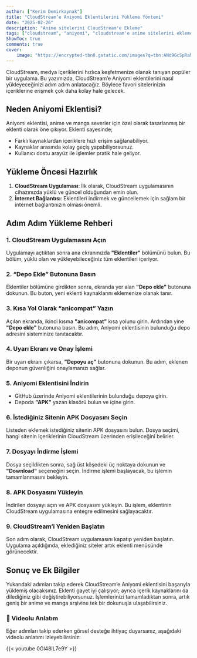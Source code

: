 ```yaml
---
author: ["Kerim Demirkaynak"]
title: "CloudStream’e Aniyomi Eklentilerini Yükleme Yöntemi"
date: "2025-02-26"
description: "Anime sitelerini CloudStream'e Ekleme"
tags: ["cloudstream", "aniyomi", "cloudstream'e anime sitelerini ekleme", "yazılım"]
ShowToc: true
comments: true
cover:
    image: "https://encrypted-tbn0.gstatic.com/images?q=tbn:ANd9GcSpRaMhKbM1q67YueIZht6Z4yU67cg4CsHrlDQwuQvq-1q6cgz6U0gXsEpp&s=10" # image path/url
---
```


CloudStream, medya içeriklerini hızlıca keşfetmenize olanak tanıyan popüler bir uygulama. Bu yazımızda, CloudStream’e Aniyomi eklentilerini nasıl yükleyeceğinizi adım adım anlatacağız. Böylece favori sitelerinizin içeriklerine erişmek çok daha kolay hale gelecek.

## Neden Aniyomi Eklentisi?

Aniyomi eklentisi, anime ve manga severler için özel olarak tasarlanmış bir eklenti olarak öne çıkıyor. Eklenti sayesinde;

- Farklı kaynaklardan içeriklere hızlı erişim sağlanabiliyor.  
- Kaynaklar arasında kolay geçiş yapabiliyorsunuz.  
- Kullanıcı dostu arayüz ile işlemler pratik hale geliyor.  

## Yükleme Öncesi Hazırlık

1. **CloudStream Uygulaması**: İlk olarak, CloudStream uygulamasının cihazınızda yüklü ve güncel olduğundan emin olun.  
2. **İnternet Bağlantısı**: Eklentileri indirmek ve güncellemek için sağlam bir internet bağlantınızın olması önemli.  

## Adım Adım Yükleme Rehberi

### 1. CloudStream Uygulamasını Açın  
Uygulamayı açtıktan sonra ana ekranınızda **"Eklentiler"** bölümünü bulun. Bu bölüm, yüklü olan ve yükleyebileceğiniz tüm eklentileri içeriyor.  

### 2. “Depo Ekle” Butonuna Basın  
Eklentiler bölümüne girdikten sonra, ekranda yer alan **"Depo ekle"** butonuna dokunun. Bu buton, yeni eklenti kaynaklarını eklemenize olanak tanır.  

### 3. Kısa Yol Olarak “anicompat” Yazın  
Açılan ekranda, ikinci kısma **"anicompat"** kısa yolunu girin. Ardından yine **"Depo ekle"** butonuna basın. Bu adım, Aniyomi eklentisinin bulunduğu depo adresini sisteminize tanıtacaktır.  

### 4. Uyarı Ekranı ve Onay İşlemi  
Bir uyarı ekranı çıkarsa, **"Depoyu aç"** butonuna dokunun. Bu adım, eklenen deponun güvenliğini onaylamanızı sağlar.  

### 5. Aniyomi Eklentisini İndirin  
- GitHub üzerinde Aniyomi eklentilerinin bulunduğu depoya girin.  
- Depoda **"APK"** yazan klasörü bulun ve içine girin.  

### 6. İstediğiniz Sitenin APK Dosyasını Seçin  
Listeden eklemek istediğiniz sitenin APK dosyasını bulun. Dosya seçimi, hangi sitenin içeriklerinin CloudStream üzerinden erişileceğini belirler.  

### 7. Dosyayı İndirme İşlemi  
Dosya seçildikten sonra, sağ üst köşedeki üç noktaya dokunun ve **"Download"** seçeneğini seçin. İndirme işlemi başlayacak, bu işlemin tamamlanmasını bekleyin.  

### 8. APK Dosyasını Yükleyin  
İndirilen dosyayı açın ve APK dosyasını yükleyin. Bu işlem, eklentinin CloudStream uygulamasına entegre edilmesini sağlayacaktır.  

### 9. CloudStream’i Yeniden Başlatın  
Son adım olarak, CloudStream uygulamasını kapatıp yeniden başlatın. Uygulama açıldığında, eklediğiniz siteler artık eklenti menüsünde görünecektir.  

## Sonuç ve Ek Bilgiler  

Yukarıdaki adımları takip ederek CloudStream’e Aniyomi eklentisini başarıyla yüklemiş olacaksınız. Eklenti gayet iyi çalışıyor; ayrıca içerik kaynaklarını da dilediğiniz gibi değiştirebiliyorsunuz. İşlemlerinizi tamamladıktan sonra, artık geniş bir anime ve manga arşivine tek bir dokunuşla ulaşabilirsiniz.  

### 🎥 Videolu Anlatım  
Eğer adımları takip ederken görsel desteğe ihtiyaç duyarsanız, aşağıdaki videolu anlatımı izleyebilirsiniz:  

{{< youtube 0Gl48lL7e9Y >}}
